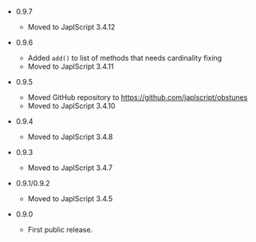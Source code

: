- 0.9.7

  - Moved to JaplScript 3.4.12


- 0.9.6

  - Added `add()` to list of methods that needs cardinality fixing
  - Moved to JaplScript 3.4.11


- 0.9.5

  - Moved GitHub repository to https://github.com/japlscript/obstunes
  - Moved to JaplScript 3.4.10


- 0.9.4

  - Moved to JaplScript 3.4.8
 
 
- 0.9.3

  - Moved to JaplScript 3.4.7

 
- 0.9.1/0.9.2

  - Moved to JaplScript 3.4.5


- 0.9.0

  - First public release.
